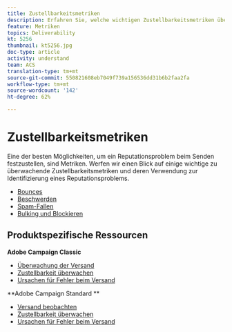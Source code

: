 ```yaml
---
title: Zustellbarkeitsmetriken
description: Erfahren Sie, welche wichtigen Zustellbarkeitsmetriken überwacht werden müssen und wie Sie sie verwenden, um ein Reputationsproblem zu identifizieren.
feature: Metriken
topics: Deliverability
kt: 5256
thumbnail: kt5256.jpg
doc-type: article
activity: understand
team: ACS
translation-type: tm+mt
source-git-commit: 550821608eb7049f739a156536dd31b6b2faa2fa
workflow-type: tm+mt
source-wordcount: '142'
ht-degree: 62%

---
```



# Zustellbarkeitsmetriken

Eine der besten Möglichkeiten, um ein Reputationsproblem beim Senden festzustellen, sind Metriken. Werfen wir einen Blick auf einige wichtige zu überwachende Zustellbarkeitsmetriken und deren Verwendung zur Identifizierung eines Reputationsproblems. 

* [Bounces](/help/metrics/bounces.md)
* [Beschwerden](/help/metrics/complaints.md)
* [Spam-Fallen](/help/metrics/spam-traps.md)
* [Bulking und Blockieren](/help/metrics/bulking-and-blocking.md)

## Produktspezifische Ressourcen

**Adobe Campaign Classic**

* [Überwachung der Versand](https://experienceleague.adobe.com/docs/campaign-classic/using/sending-messages/monitoring-deliveries/about-delivery-monitoring.html)
* [Zustellbarkeit überwachen](https://experienceleague.adobe.com/docs/campaign-classic/using/sending-messages/deliverability-management/monitoring-deliverability.html)
* [Ursachen für Fehler beim Versand](https://experienceleague.adobe.com/docs/campaign-classic/using/sending-messages/monitoring-deliveries/understanding-delivery-failures.html)

**Adobe Campaign Standard **

* [Versand beobachten](https://experienceleague.adobe.com/docs/campaign-standard/using/testing-and-sending/monitoring-messages/monitoring-a-delivery.html)
* [Zustellbarkeit überwachen](https://experienceleague.adobe.com/docs/campaign-standard/using/testing-and-sending/managing-deliverability/monitor-deliverability.html?lang=en#testing-and-sending)
* [Ursachen für Fehler beim Versand](https://experienceleague.adobe.com/docs/campaign-standard/using/testing-and-sending/monitoring-messages/understanding-delivery-failures.html)
